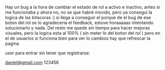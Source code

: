 Hay un bug a la hora de cambiar el estado de rol a activo e inactivo, antes si me funcionaba y ahora no, no se que habré movido, pero ya consegui la logica de las bitacoras :) 
si llega a conseguir el porque de el bug de ese boton del rol se lo agradeceria el feedback, estuve horaaaaas intentando solucionarlo y nada. Del resto me quede sin tiempo para hacer 
mejoras visuales, pero la logica esta al 100% ( sin meter lo del boton del rol ) pero en el de usuarios si funciona bien
para ver lo cambios hay que refrescar la pagina 

user para entrar sin tener que registrarse:

daniel@gmail.com
123456
